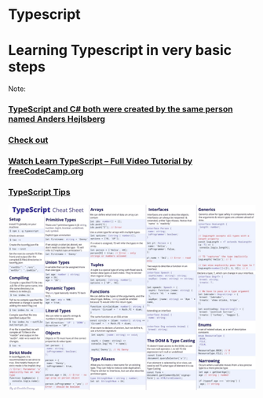 # Typescript

# Learning Typescript in very basic steps

Note: 
### [TypeScript and C# both were created by the same person named Anders Hejlsberg](https://dev.to/destrodevshow/typescript-and-c-both-created-by-the-same-person-named-anders-hejlsberg-42g4)

### [Check out ](https://www.typescriptlang.org/docs/handbook/intro.html)

### [Watch Learn TypeScript – Full Video Tutorial by freeCodeCamp.org](https://www.youtube.com/watch?v=30LWjhZzg50) 

### [TypeScript Tips](https://www.totaltypescript.com/tips)



![TypeScript Cheetsheet](typescript.jpeg)